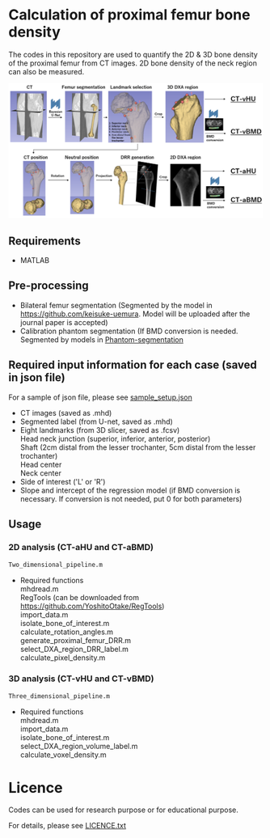 # **Calculation of proximal femur bone density**

The codes in this repository are used to quantify the 2D & 3D bone density of the proximal femur from CT images.
2D bone density of the neck region can also be measured. 

<img src='fig/Flowchart.PNG' width='1000px'>

## Requirements
- MATLAB 

## Pre-processing
- Bilateral femur segmentation (Segmented by the model in https://github.com/keisuke-uemura. Model will be uploaded after the journal paper is accepted)
- Calibration phantom segmentation (If BMD conversion is needed. Segmented by models in [Phantom-segmentation](https://github.com/keisuke-uemura/CT-Intensity-Calibration-Phantom-Segmentation)

## Required input information for each case (saved in json file)
For a sample of json file, please see [sample_setup.json](/sample/sample_setup.json)
- CT images (saved as .mhd)
- Segmented label (from U-net, saved as .mhd) 
- Eight landmarks (from 3D slicer, saved as .fcsv)<dt>Head neck junction (superior, inferior, anterior, posterior)</dt> Shaft (2cm distal from the lesser trochanter, 5cm distal from the lesser trochanter)</dt>  <dt>Head center</dt> <dt>Neck center 
- Side of interest ('L' or 'R')
- Slope and intercept of the regression model (if BMD conversion is necessary. If conversion is not needed, put 0 for both parameters)

## Usage

### 2D analysis (CT-aHU and CT-aBMD)

```bash
Two_dimensional_pipeline.m
```
- Required functions <dt> mhdread.m</dt><dt>RegTools (can be downloaded from https://github.com/YoshitoOtake/RegTools)</dt>
  <dt>import_data.m</dt>
  <dt>isolate_bone_of_interest.m</dt>
  <dt>calculate_rotation_angles.m</dt>
  <dt>generate_proximal_femur_DRR.m</dt>
  <dt>select_DXA_region_DRR_label.m</dt>
  <dt>calculate_pixel_density.m</dt>



### 3D analysis (CT-vHU and CT-vBMD)
```bash
Three_dimensional_pipeline.m 
```
- Required functions <dt> mhdread.m</dt>
  <dt>import_data.m</dt>
  <dt>isolate_bone_of_interest.m</dt>
  <dt>select_DXA_region_volume_label.m</dt>
  <dt>calculate_voxel_density.m</dt>

# Licence
Codes can be used for research purpose or for educational purpose.

For details, please see [LICENCE.txt](LICENCE.txt)
